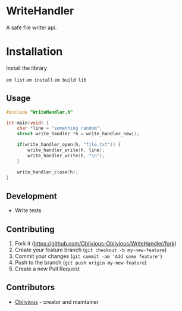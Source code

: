 # WriteHandler

A safe file writer api.

# Installation

Install the library

`em list`
`em install`
`em build lib`

## Usage

```c
#include "WriteHandler.h"

int main(void) {
    char *line = "something random";
    struct write_handler *h = write_handler_new();

    if(write_handler_open(h, "file.txt")) {
        write_handler_write(h, line);
        write_handler_write(h, "\n");
    }

    write_handler_close(h);
}
```

## Development

* Write tests

## Contributing

1. Fork it (<https://github.com/Oblivious-Oblivious/WriteHandler/fork>)
2. Create your feature branch (`git checkout -b my-new-feature`)
3. Commit your changes (`git commit -am 'Add some feature'`)
4. Push to the branch (`git push origin my-new-feature`)
5. Create a new Pull Request

## Contributors

- [Oblivious](https://github.com/Oblivious-Oblivious) - creator and maintainer
